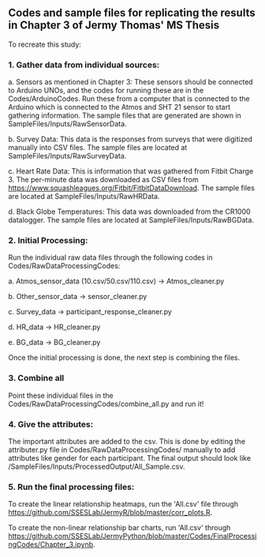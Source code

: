 ## Codes and sample files for replicating the results in Chapter 3 of Jermy Thomas' MS Thesis

To recreate this study:

### 1. Gather data from individual sources:

  a. Sensors as mentioned in Chapter 3: These sensors should be connected to Arduino UNOs, and the codes for running these are in the Codes/ArduinoCodes. Run these from a computer that is connected to the Arduino which is connected to the Atmos and SHT 21 sensor to start gathering information. The sample files that are generated are shown in SampleFiles/Inputs/RawSensorData.

  b. Survey Data: This data is the responses from surveys that were digitized manually into CSV files. The sample files are located at SampleFiles/Inputs/RawSurveyData. 

  c. Heart Rate Data: This is information that was gathered from Fitbit Charge 3. The per-minute data was downloaded as CSV files from https://www.squashleagues.org/Fitbit/FitbitDataDownload. The sample files are located at SampleFiles/Inputs/RawHRData. 

  d. Black Globe Temperatures: This data was downloaded from the CR1000 datalogger. The sample files are located at SampleFiles/Inputs/RawBGData. 

### 2. Initial Processing: 

Run the individual raw data files through the following codes in Codes/RawDataProcessingCodes:

  a. Atmos_sensor_data (10.csv/50.csv/110.csv) -> Atmos_cleaner.py
  
  b. Other_sensor_data -> sensor_cleaner.py
  
  c. Survey_data -> participant_response_cleaner.py
  
  d. HR_data -> HR_cleaner.py
  
  e. BG_data -> BG_cleaner.py
  
Once the initial processing is done, the next step is combining the files.

### 3. Combine all

  Point these individual files in the Codes/RawDataProcessingCodes/combine_all.py and run it!

### 4. Give the attributes: 

  The important attributes are added to the csv. This is done by editing the attributer.py file in Codes/RawDataProcessingCodes/ manually to add attributes like gender for each participant. The final output should look like /SampleFiles/Inputs/ProcessedOutput/All_Sample.csv.

### 5. Run the final processing files:

To create the linear relationship heatmaps, run the 'All.csv' file through https://github.com/SSESLab/JermyR/blob/master/corr_plots.R. 

To create the non-linear relationship bar charts, run 'All.csv' through https://github.com/SSESLab/JermyPython/blob/master/Codes/FinalProcessingCodes/Chapter_3.ipynb.
  
